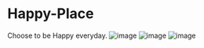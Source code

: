 # Happy-Place
Choose to be Happy everyday.
![image](https://user-images.githubusercontent.com/88817315/185193384-64e21f6f-2912-4304-8eff-c88189282831.png)
![image](https://user-images.githubusercontent.com/88817315/185193396-61f131cf-e52d-4ddd-931a-30c153496575.png)
![image](https://user-images.githubusercontent.com/88817315/185193471-2d02b952-5e05-483b-82f2-8c27aaf5ac78.png)
